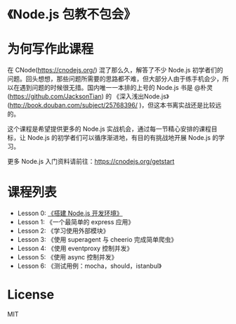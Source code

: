 《Node.js 包教不包会》
=

为何写作此课程
==

在 CNode(https://cnodejs.org/) 混了那么久，解答了不少 Node.js 初学者们的问题。回头想想，那些问题所需要的思路都不难，但大部分人由于练手机会少，所以在遇到问题的时候很无措。国内唯一一本排的上号的 Node.js 书是 @朴灵(https://github.com/JacksonTian) 的 《深入浅出Node.js》(http://book.douban.com/subject/25768396/ )，但这本书离实战还是比较远的。

这个课程是希望提供更多的 Node.js 实战机会，通过每一节精心安排的课程目标，让 Node.js 的初学者们可以循序渐进地，有目的有挑战地开展 Node.js 的学习。

更多 Node.js 入门资料请前往：https://cnodejs.org/getstart

课程列表
==

* Lesson 0: [《搭建 Node.js 开发环境》](https://github.com/alsotang/node-lessons/tree/master/lesson0)
* Lesson 1: 《一个最简单的 express 应用》
* Lesson 2: 《学习使用外部模块》
* Lesson 3: 《使用 superagent 与 cheerio 完成简单爬虫》
* Lesson 4: 《使用 eventproxy 控制并发》
* Lesson 5: 《使用 async 控制并发》
* Lesson 6: 《测试用例：mocha，should，istanbul》

License
==

MIT
